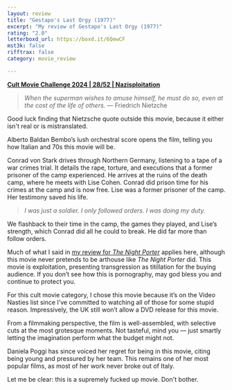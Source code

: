 ```yaml
---
layout: review
title: "Gestapo's Last Orgy (1977)"
excerpt: "My review of Gestapo's Last Orgy (1977)"
rating: "2.0"
letterboxd_url: https://boxd.it/6QewCF
mst3k: false
rifftrax: false
category: movie_review

---
```


<b><a href="https://boxd.it/rIGbC/detail" rel="nofollow">Cult Movie Challenge 2024 | 28/52 | Nazisploitation</a></b>

<blockquote><i>When the superman wishes to amuse himself, he must do so, even at the cost of the life of others.</i> — Friedrich Nietzche</blockquote>Good luck finding that Nietzsche quote outside this movie, because it either isn't real or is mistranslated.

Alberto Baldan Bembo’s lush orchestral score opens the film, telling you how Italian and 70s this movie will be.

Conrad von Stark drives through Northern Germany, listening to a tape of a war crimes trial. It details the rape, torture, and executions that a former prisoner of the camp experienced. He arrives at the ruins of the death camp, where he meets with Lise Cohen. Conrad did prison time for his crimes at the camp and is now free. Lise was a former prisoner of the camp. Her testimony saved his life.

<blockquote><i>I was just a soldier. I only followed orders. I was doing my duty.</i></blockquote>We flashback to their time in the camp, the games they played, and Lise’s strength, which Conrad did all he could to break. He did far more than follow orders.

Much of what I said in <a href="https://boxd.it/3TKNU9" rel="nofollow">my review for <i>The Night Porter</i></a> applies here, although this movie never pretends to be arthouse like <i>The Night Porter</i> did. This movie is exploitation, presenting transgression as titillation for the buying audience. If you don’t see how this is pornography, may god bless you and continue to protect you.

For this cult movie category, I chose this movie because it’s on the Video Nasties list since I’ve committed to watching all of those for some stupid reason. Impressively, the UK still won’t allow a DVD release for this movie.

From a filmmaking perspective, the film is well-assembled, with selective cuts at the most grotesque moments. Not tasteful, mind you — just smartly letting the imagination perform what the budget might not.

Daniela Poggi has since voiced her regret for being in this movie, citing being young and pressured by her team. This remains one of her most popular films, as most of her work never broke out of Italy.

Let me be clear: this is a supremely fucked up movie. Don't bother.
